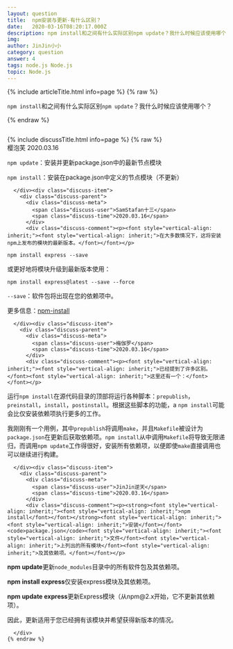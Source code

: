```yaml
---
layout: question
title:  npm安装与更新-有什么区别？
date:   2020-03-16T08:20:17.000Z
description: npm install和之间有什么实际区别npm update？我什么时候应该使用哪个？...
img: 
author: JinJin小小
category: question
answer: 4
tags: node.js Node.js
topic: Node.js
---
```

<div class="article-root">
  <div class="article">
    {% include articleTitle.html info=page %}
    {% raw %}
    <div class="article-content"><p><font style="vertical-align: inherit;"></font><code>npm install</code><font style="vertical-align: inherit;"><font style="vertical-align: inherit;">和</font><font style="vertical-align: inherit;">之间有什么实际区别</font></font><code>npm update</code><font style="vertical-align: inherit;"><font style="vertical-align: inherit;">？</font><font style="vertical-align: inherit;">我什么时候应该使用哪个？</font></font></p></div>
    {% endraw %}
  </div>
  <p style="height: 0;width:0;overflow: hidden;"> 第1838篇《npm安装与更新-有什么区别？》来自Winter(https://github.com/aiyld/aiyld.github.io)的站点</p>
  <div class="discuss-wrapper">
    {% include discussTitle.html info=page %}
    {% raw %}
    <div class="discuss-item">
        <div class="discuss-parent">
          <div class="discuss-meta">
            <span class="discuss-user">樱泡芙</span>
            <span class="discuss-time">2020.03.16</span>
          </div>
          <div class="discuss-comment"><p><code>npm update</code><font style="vertical-align: inherit;"><font style="vertical-align: inherit;">：安装并更新package.json中的最新节点模块 </font></font></p>

<p><code>npm install</code><font style="vertical-align: inherit;"><font style="vertical-align: inherit;">：安装在package.json中定义的节点模块（不更新）</font></font></p></div>
        </div>
        
      </div><div class="discuss-item">
        <div class="discuss-parent">
          <div class="discuss-meta">
            <span class="discuss-user">SamStafan十三</span>
            <span class="discuss-time">2020.03.16</span>
          </div>
          <div class="discuss-comment"><p><font style="vertical-align: inherit;"><font style="vertical-align: inherit;">在大多数情况下，这将安装npm上发布的模块的最新版本。</font></font></p>

<pre><code>npm install express --save
</code></pre>

<p><font style="vertical-align: inherit;"><font style="vertical-align: inherit;">或更好地将模块升级到最新版本使用：</font></font></p>

<pre><code>npm install express@latest --save --force
</code></pre>

<p><code>--save</code><font style="vertical-align: inherit;"><font style="vertical-align: inherit;">：软件包将出现在您的依赖项中。</font></font></p>

<p><font style="vertical-align: inherit;"><font style="vertical-align: inherit;">更多信息：</font></font><a href="https://npmjs.org/doc/cli/npm-install.html"><font style="vertical-align: inherit;"><font style="vertical-align: inherit;">npm-install</font></font></a></p></div>
        </div>
        
      </div><div class="discuss-item">
        <div class="discuss-parent">
          <div class="discuss-meta">
            <span class="discuss-user">梅伽罗</span>
            <span class="discuss-time">2020.03.16</span>
          </div>
          <div class="discuss-comment"><p><font style="vertical-align: inherit;"><font style="vertical-align: inherit;">已经提到了许多区别。</font><font style="vertical-align: inherit;">这里还有一个：</font></font></p>

<p><font style="vertical-align: inherit;"><font style="vertical-align: inherit;">运行</font></font><code>npm install</code><font style="vertical-align: inherit;"><font style="vertical-align: inherit;">在源代码目录的顶部将运行各种脚本：</font></font><code>prepublish</code><font style="vertical-align: inherit;"><font style="vertical-align: inherit;">，</font></font><code>preinstall</code><font style="vertical-align: inherit;"><font style="vertical-align: inherit;">，</font></font><code>install</code><font style="vertical-align: inherit;"><font style="vertical-align: inherit;">，</font></font><code>postinstall</code><font style="vertical-align: inherit;"><font style="vertical-align: inherit;">。</font><font style="vertical-align: inherit;">根据这些脚本的功能，a </font></font><code>npm install</code><font style="vertical-align: inherit;"><font style="vertical-align: inherit;">可能会比仅安装依赖项执行更多的工作。</font></font></p>

<p><font style="vertical-align: inherit;"><font style="vertical-align: inherit;">我刚刚有一个用例，其中</font></font><code>prepublish</code><font style="vertical-align: inherit;"><font style="vertical-align: inherit;">将调用</font></font><code>make</code><font style="vertical-align: inherit;"><font style="vertical-align: inherit;">，并且</font></font><code>Makefile</code><font style="vertical-align: inherit;"><font style="vertical-align: inherit;">被设计为</font></font><code>package.json</code><font style="vertical-align: inherit;"><font style="vertical-align: inherit;">在更新后</font><font style="vertical-align: inherit;">获取依赖项</font><font style="vertical-align: inherit;">。</font></font><code>npm install</code><font style="vertical-align: inherit;"><font style="vertical-align: inherit;">从中</font><font style="vertical-align: inherit;">调用</font></font><code>Makefile</code><font style="vertical-align: inherit;"><font style="vertical-align: inherit;">将导致无限递归，而调用</font></font><code>npm update</code><font style="vertical-align: inherit;"><font style="vertical-align: inherit;">工作得很好，安装所有依赖项，以便即使</font></font><code>make</code><font style="vertical-align: inherit;"><font style="vertical-align: inherit;">直接调用</font><font style="vertical-align: inherit;">也可以继续进行构建</font><font style="vertical-align: inherit;">。</font></font></p></div>
        </div>
        
      </div><div class="discuss-item">
        <div class="discuss-parent">
          <div class="discuss-meta">
            <span class="discuss-user">JinJin逆天</span>
            <span class="discuss-time">2020.03.16</span>
          </div>
          <div class="discuss-comment"><p><strong><font style="vertical-align: inherit;"><font style="vertical-align: inherit;">npm install</font></font></strong><font style="vertical-align: inherit;"><font style="vertical-align: inherit;">安装</font></font><code>package.json</code><font style="vertical-align: inherit;"><font style="vertical-align: inherit;">文件</font><font style="vertical-align: inherit;">上列出的所有模块</font><font style="vertical-align: inherit;">及其依赖项。</font></font></p>

<p><strong><font style="vertical-align: inherit;"><font style="vertical-align: inherit;">npm update</font></font></strong><font style="vertical-align: inherit;"><font style="vertical-align: inherit;">更新</font></font><code>node_modules</code><font style="vertical-align: inherit;"><font style="vertical-align: inherit;">目录中的</font><font style="vertical-align: inherit;">所有软件包</font><font style="vertical-align: inherit;">及其依赖项。</font></font></p>

<p><strong><font style="vertical-align: inherit;"><font style="vertical-align: inherit;">npm install express</font></font></strong><font style="vertical-align: inherit;"><font style="vertical-align: inherit;">仅安装express模块​​及其依赖项。</font></font></p>

<p><strong><font style="vertical-align: inherit;"><font style="vertical-align: inherit;">npm update express</font></font></strong><font style="vertical-align: inherit;"><font style="vertical-align: inherit;">更新Express模块​​（从npm@2.x开始，它不更新其依赖项）。</font></font></p>

<p><font style="vertical-align: inherit;"><font style="vertical-align: inherit;">因此，更新适用于您已经拥有该模块并希​​望获得新版本的情况。</font></font></p></div>
        </div>
        
      </div>
    {% endraw %}
  </div>
<div>
